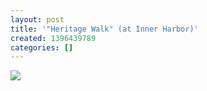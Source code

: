 ```yaml
---
layout: post
title: '"Heritage Walk" (at Inner Harbor)'
created: 1396439789
categories: []
---
```

<img src="http://31.media.tumblr.com/0b5c3f31861798832beadd47f47b8d3d/tumblr_n3eju6IHCB1rsr8w3o1_500.jpg"/><br/><br/>
